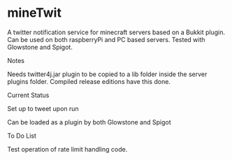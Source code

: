 mineTwit
=====================

A twitter notification service for minecraft servers based on a Bukkit plugin. Can be used on both raspberryPi and PC based servers. Tested with Glowstone and Spigot.

Notes
     
Needs twitter4j.jar plugin to be copied to a lib folder inside the server plugins folder. Compiled release editions have this done.

Current Status
              
Set up to tweet upon run

Can be loaded as a plugin by both Glowstone and Spigot


To Do List
         
Test operation of rate limit handling code.







